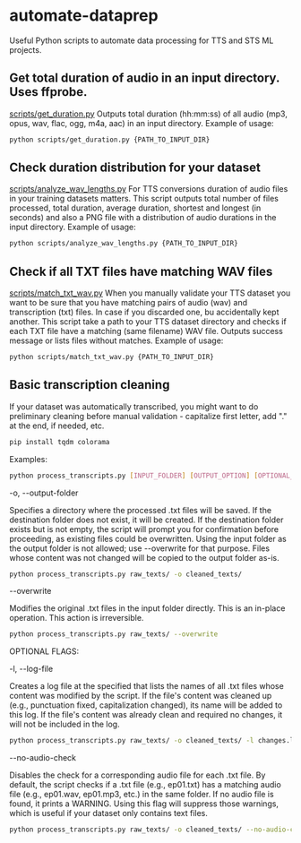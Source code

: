 # automate-dataprep
Useful Python scripts to automate data processing for TTS and STS ML projects.

## Get total duration of audio in an input directory. Uses ffprobe.
[scripts/get_duration.py](https://github.com/iuliiakr/automate-dataprep/blob/main/scripts/get_duration.py)
Outputs total duration (hh:mm:ss) of all audio (mp3, opus, wav, flac, ogg, m4a, aac) in an input directory.
Example of usage:
```bash
python scripts/get_duration.py {PATH_TO_INPUT_DIR}
```


## Check duration distribution for your dataset
[scripts/analyze_wav_lengths.py](https://github.com/iuliiakr/automate-dataprep/blob/main/scripts/analyze_wav_lengths.py)
For TTS conversions duration of audio files in your training datasets matters.
This script outputs total number of files processed, total duration, average duration, shortest and longest (in seconds) and also a PNG file with a distribution of audio durations in the input directory.
Example of usage:
```bash
python scripts/analyze_wav_lengths.py {PATH_TO_INPUT_DIR}
```


## Check if all TXT files have matching WAV files
[scripts/match_txt_wav.py](https://github.com/iuliiakr/automate-dataprep/blob/main/scripts/match_txt_wav.py)
When you manually validate your TTS dataset you want to be sure that you have matching pairs of audio (wav) and transcription (txt) files. In case if you discarded one, bu accidentally kept another.
This script take a path to your TTS dataset directory and checks if each TXT file have a matching (same filename) WAV file.
Outputs success message or lists files without matches. 
Example of usage:
```bash
python scripts/match_txt_wav.py {PATH_TO_INPUT_DIR}
```


## Basic transcription cleaning
If your dataset was automatically transcribed, you might want to do preliminary cleaning before manual validation - capitalize first letter, add "." at the end, if needed, etc.
```bash
pip install tqdm colorama
```
Examples:
```bash
python process_transcripts.py [INPUT_FOLDER] [OUTPUT_OPTION] [OPTIONAL_FLAGS]
```

-o, --output-folder <PATH>

Specifies a directory where the processed .txt files will be saved. If the destination folder does not exist, it will be created. If the destination folder exists but is not empty, the script will prompt you for confirmation before proceeding, as existing files could be overwritten. Using the input folder as the output folder is not allowed; use --overwrite for that purpose. Files whose content was not changed will be copied to the output folder as-is.
```bash
python process_transcripts.py raw_texts/ -o cleaned_texts/
```

--overwrite

Modifies the original .txt files in the input folder directly. This is an in-place operation. This action is irreversible. 
```bash
python process_transcripts.py raw_texts/ --overwrite
```

OPTIONAL FLAGS:

-l, --log-file <PATH>

Creates a log file at the specified <PATH> that lists the names of all .txt files whose content was modified by the script. If the file's content was cleaned up (e.g., punctuation fixed, capitalization changed), its name will be added to this log. If the file's content was already clean and required no changes, it will not be included in the log.
```bash
python process_transcripts.py raw_texts/ -o cleaned_texts/ -l changes.log
```

--no-audio-check

Disables the check for a corresponding audio file for each .txt file. By default, the script checks if a .txt file (e.g., ep01.txt) has a matching audio file (e.g., ep01.wav, ep01.mp3, etc.) in the same folder. If no audio file is found, it prints a WARNING. Using this flag will suppress those warnings, which is useful if your dataset only contains text files.
```bash
python process_transcripts.py raw_texts/ -o cleaned_texts/ --no-audio-check
```
